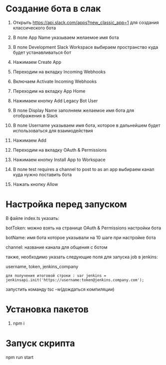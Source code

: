 # Создание бота в слак

1. Открыть https://api.slack.com/apps?new_classic_app=1 для создания классического бота

2. В поле App Name указываем желаемое имя бота

3. В поле Development Slack Workspace выбираем пространство куда будет устанавливаться бот

4. Нажимаем Create App

5. Переходим на вкладку Incoming Webhooks

6. Включаем Activate Incoming Webhooks

7. Переходим на вкладку App Home

8. Нажимаем кнопку Add Legacy Bot User

9. В поле Display Name заполняем желаемое имя бота для отображения в Slack

10. В поле Username указываем имя бота, которое в дальнейшем будет использоваться для взаимодействия

11. Нажимаем Add

12. Переходим на вкладку OAuth & Permissions

13. Нажимаем кнопку Install App to Workspace

14. В поле test requires a channel to post to as an app выбираем канал куда нужно поставить бота

15. Нажать кнопку Allow


# Настройка перед запуском

В файле index.ts указать:

botToken: можно взять на странице OAuth & Permissions настройки бота

botName: имя бота которое указывали на 10 шаге при настройке бота

channel: название канала для общения с ботом

также, необходимо указать следующие поля для запуска job в jenkins:

username, token, jenkins_company
	
	для получения итоговой строки : var jenkins = jenkinsapi.init('https://username:token@jenkins.company.com');

запустить команду tsc -w(дождаться компиляции)
	

# Установка пакетов

1. npm i


# Запуск скрипта

npm run start